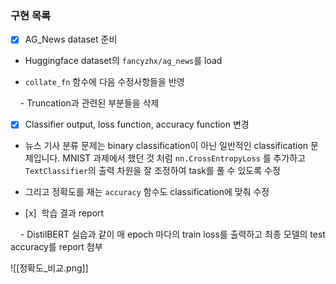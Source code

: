 

### 구현 목록

- [x] AG_News dataset 준비

- Huggingface dataset의 `fancyzhx/ag_news`를 load

- `collate_fn` 함수에 다음 수정사항들을 반영

    - Truncation과 관련된 부분들을 삭제

- [x] Classifier output, loss function, accuracy function 변경

- 뉴스 기사 분류 문제는 binary classification이 아닌 일반적인 classification 문제입니다. MNIST 과제에서 했던 것 처럼 `nn.CrossEntropyLoss` 를 추가하고 `TextClassifier`의 출력 차원을 잘 조정하여 task를 풀 수 있도록 수정

- 그리고 정확도를 재는 `accuracy` 함수도 classification에 맞춰 수정

- [x]  학습 결과 report

    - DistilBERT 실습과 같이 매 epoch 마다의 train loss를 출력하고 최종 모델의 test accuracy를 report 첨부

![[정확도_비교.png]]